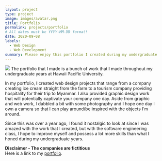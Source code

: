 ```yaml
---
layout: project
type: project
image: images/avatar.png
title: Portfolio
permalink: projects/portfolio
# All dates must be YYYY-MM-DD format!
date: 2020-09-08
labels:
  - Web Design
  - Web Development
summary: Please enjoy this portfolio I created during my undergraduate years.
---
```

<img class="ui image" src="../images/persia1.png">
The portfolio that I made is a bunch of work that I made throughout my undergraduate years at Hawaii Pacific University.

In my portfolio, I created web design projects that range from a company creating ice cream straight from the farm to a tourism company providing hospitality for their trip to Myanmar.  I also provided graphic design work that will potentially captivate your company one day.  Aside from graphic and web work, I dabbled a bit with some photography and I hope one day I own a camera so that I can play around/be inspired with the objects I'm around.

Since this was over a year ago, I found it nostalgic to look at since I was amazed with the work that I created, but with the software engineering class, I hope to improve myself and possess a lot more skills than what I honed during my undergraduate years.

**Disclaimer - The companies are fictitious**<br>
Here is a link to my [portfolio](http://danieljames.website/).



